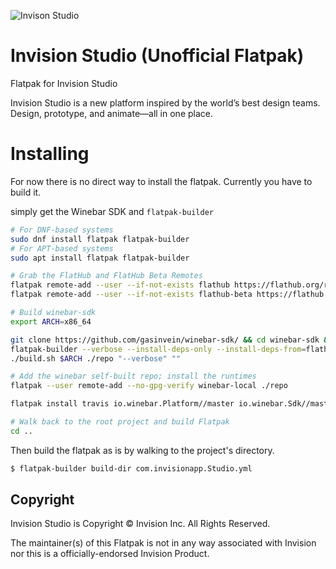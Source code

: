 ![Invison Studio](https://s3.amazonaws.com/www-assets.invisionapp.com/uploads/2018/01/bg-footer.png)

# Invision Studio (Unofficial Flatpak)

Flatpak for Invision Studio

Invision Studio is a new platform inspired by the world’s best design teams. Design, prototype, and animate—all in one place.

# Installing

For now there is no direct way to install the flatpak. Currently you have to build it.

simply get the Winebar SDK and `flatpak-builder`

```bash
# For DNF-based systems
sudo dnf install flatpak flatpak-builder
# For APT-based systems
sudo apt install flatpak flatpak-builder 

# Grab the FlatHub and FlatHub Beta Remotes
flatpak remote-add --user --if-not-exists flathub https://flathub.org/repo/flathub.flatpakrepo
flatpak remote-add --user --if-not-exists flathub-beta https://flathub.org/beta-repo/flathub-beta.flatpakrepo

# Build winebar-sdk
export ARCH=x86_64

git clone https://github.com/gasinvein/winebar-sdk/ && cd winebar-sdk && \
flatpak-builder --verbose --install-deps-only --install-deps-from=flathub-beta --arch=$ARCH /dev/null io.winebar.Sdk.yml && \
./build.sh $ARCH ./repo "--verbose" ""

# Add the winebar self-built repo; install the runtimes
flatpak --user remote-add --no-gpg-verify winebar-local ./repo

flatpak install travis io.winebar.Platform//master io.winebar.Sdk//master

# Walk back to the root project and build Flatpak
cd ..
```

Then build the flatpak as is by walking to the project's directory.

```bash
$ flatpak-builder build-dir com.invisionapp.Studio.yml
```
## Copyright

Invision Studio is Copyright &copy; Invision Inc. All Rights Reserved.

The maintainer(s) of this Flatpak is not in any way associated with Invision nor this is a officially-endorsed Invision
Product.